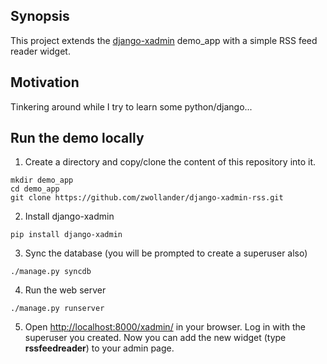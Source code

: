 ## Synopsis

This project extends the [django-xadmin](https://github.com/sshwsfc/django-xadmin) demo_app with a simple RSS feed reader widget. 

## Motivation

Tinkering around while I try to learn some python/django...

## Run the demo locally

1. Create a directory and copy/clone the content of this repository into it.
```
mkdir demo_app
cd demo_app
git clone https://github.com/zwollander/django-xadmin-rss.git
``` 
2. Install django-xadmin
```
pip install django-xadmin
```
3. Sync the database (you will be prompted to create a superuser also)
```
./manage.py syncdb
```
4. Run the web server
```
./manage.py runserver
```
5. Open [http://localhost:8000/xadmin/](http://localhost:8000/xadmin/) in your browser. Log in with the superuser you created. Now you can add the new widget (type **rssfeedreader**) to your admin page.


